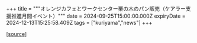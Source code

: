 +++
title = """オレンジカフェとワークセンター栗の木のパン販売（ケアラー支援推進月間イベント）"""
date = 2024-09-25T15:00:00.000Z
expiryDate = 2024-12-13T15:25:58.409Z
tags = ["kuriyama","news"]
+++


[[source]](https://www.town.kuriyama.hokkaido.jp/soshiki/43/28944.html)
